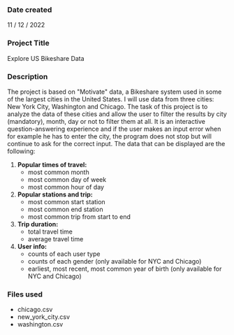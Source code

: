 ### Date created
11 / 12 / 2022


### Project Title
Explore US Bikeshare Data


### Description
The project is based on "Motivate" data, a Bikeshare system used in some of the largest cities in the United States. I will use data from three cities: New York City, Washington and Chicago. The task of this project is to analyze the data of these cities and allow the user to filter the results by city (mandatory), month, day or not to filter them at all. It is an interactive question-answering experience and if the user makes an input error when for example he has to enter the city, the program does not stop but will continue to ask for the correct input. The data that can be displayed are the following:
1. __Popular times of travel:__
    * most common month
    * most common day of week
    * most common hour of day
2. __Popular stations and trip:__
    * most common start station
    * most common end station
    * most common trip from start to end
3. __Trip duration:__
    * total travel time
    * average travel time
4. __User info:__
    * counts of each user type
    * counts of each gender (only available for NYC and Chicago)
    * earliest, most recent, most common year of birth (only available for NYC and Chicago)

### Files used
* chicago.csv
* new_york_city.csv
* washington.csv